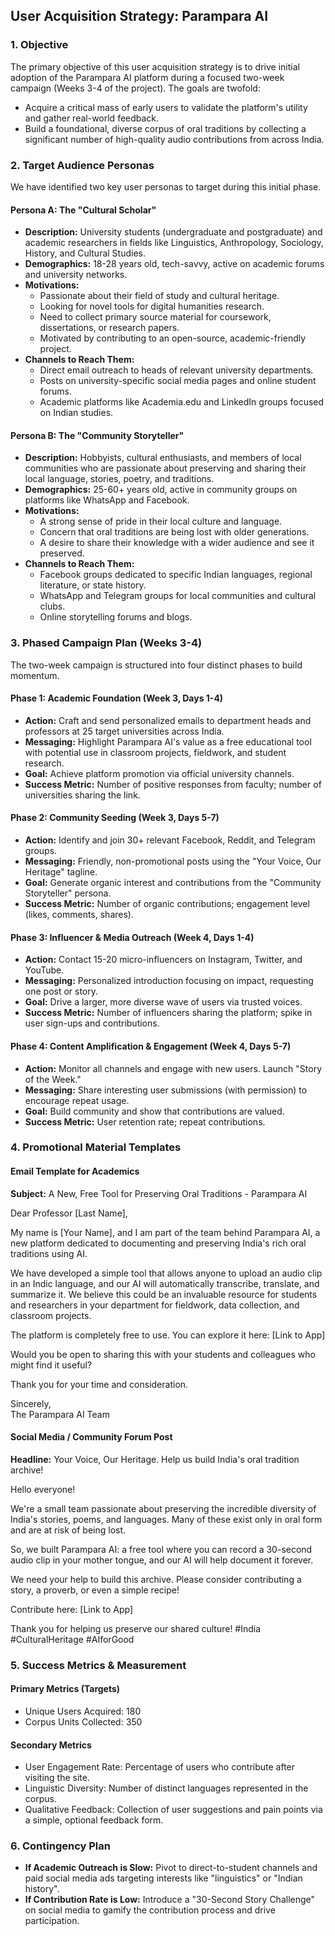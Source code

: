## User Acquisition Strategy: Parampara AI

### 1. Objective
The primary objective of this user acquisition strategy is to drive initial adoption of the Parampara AI platform during a focused two-week campaign (Weeks 3-4 of the project). The goals are twofold:

- Acquire a critical mass of early users to validate the platform's utility and gather real-world feedback.
- Build a foundational, diverse corpus of oral traditions by collecting a significant number of high-quality audio contributions from across India.

### 2. Target Audience Personas
We have identified two key user personas to target during this initial phase.

#### Persona A: The "Cultural Scholar"
- **Description:** University students (undergraduate and postgraduate) and academic researchers in fields like Linguistics, Anthropology, Sociology, History, and Cultural Studies.
- **Demographics:** 18-28 years old, tech-savvy, active on academic forums and university networks.
- **Motivations:**
  - Passionate about their field of study and cultural heritage.
  - Looking for novel tools for digital humanities research.
  - Need to collect primary source material for coursework, dissertations, or research papers.
  - Motivated by contributing to an open-source, academic-friendly project.
- **Channels to Reach Them:**
  - Direct email outreach to heads of relevant university departments.
  - Posts on university-specific social media pages and online student forums.
  - Academic platforms like Academia.edu and LinkedIn groups focused on Indian studies.

#### Persona B: The "Community Storyteller"
- **Description:** Hobbyists, cultural enthusiasts, and members of local communities who are passionate about preserving and sharing their local language, stories, poetry, and traditions.
- **Demographics:** 25-60+ years old, active in community groups on platforms like WhatsApp and Facebook.
- **Motivations:**
  - A strong sense of pride in their local culture and language.
  - Concern that oral traditions are being lost with older generations.
  - A desire to share their knowledge with a wider audience and see it preserved.
- **Channels to Reach Them:**
  - Facebook groups dedicated to specific Indian languages, regional literature, or state history.
  - WhatsApp and Telegram groups for local communities and cultural clubs.
  - Online storytelling forums and blogs.

### 3. Phased Campaign Plan (Weeks 3-4)
The two-week campaign is structured into four distinct phases to build momentum.

#### Phase 1: Academic Foundation (Week 3, Days 1-4)
- **Action:** Craft and send personalized emails to department heads and professors at 25 target universities across India.
- **Messaging:** Highlight Parampara AI's value as a free educational tool with potential use in classroom projects, fieldwork, and student research.
- **Goal:** Achieve platform promotion via official university channels.
- **Success Metric:** Number of positive responses from faculty; number of universities sharing the link.

#### Phase 2: Community Seeding (Week 3, Days 5-7)
- **Action:** Identify and join 30+ relevant Facebook, Reddit, and Telegram groups.
- **Messaging:** Friendly, non-promotional posts using the "Your Voice, Our Heritage" tagline.
- **Goal:** Generate organic interest and contributions from the "Community Storyteller" persona.
- **Success Metric:** Number of organic contributions; engagement level (likes, comments, shares).

#### Phase 3: Influencer & Media Outreach (Week 4, Days 1-4)
- **Action:** Contact 15-20 micro-influencers on Instagram, Twitter, and YouTube.
- **Messaging:** Personalized introduction focusing on impact, requesting one post or story.
- **Goal:** Drive a larger, more diverse wave of users via trusted voices.
- **Success Metric:** Number of influencers sharing the platform; spike in user sign-ups and contributions.

#### Phase 4: Content Amplification & Engagement (Week 4, Days 5-7)
- **Action:** Monitor all channels and engage with new users. Launch "Story of the Week."
- **Messaging:** Share interesting user submissions (with permission) to encourage repeat usage.
- **Goal:** Build community and show that contributions are valued.
- **Success Metric:** User retention rate; repeat contributions.

### 4. Promotional Material Templates

#### Email Template for Academics
**Subject:** A New, Free Tool for Preserving Oral Traditions - Parampara AI

Dear Professor [Last Name],

My name is [Your Name], and I am part of the team behind Parampara AI, a new platform dedicated to documenting and preserving India's rich oral traditions using AI.

We have developed a simple tool that allows anyone to upload an audio clip in an Indic language, and our AI will automatically transcribe, translate, and summarize it. We believe this could be an invaluable resource for students and researchers in your department for fieldwork, data collection, and classroom projects.

The platform is completely free to use. You can explore it here: [Link to App]

Would you be open to sharing this with your students and colleagues who might find it useful?

Thank you for your time and consideration.

Sincerely,  
The Parampara AI Team

#### Social Media / Community Forum Post
**Headline:** Your Voice, Our Heritage. Help us build India's oral tradition archive!

Hello everyone!

We're a small team passionate about preserving the incredible diversity of India's stories, poems, and languages. Many of these exist only in oral form and are at risk of being lost.

So, we built Parampara AI: a free tool where you can record a 30-second audio clip in your mother tongue, and our AI will help document it forever.

We need your help to build this archive. Please consider contributing a story, a proverb, or even a simple recipe!

Contribute here: [Link to App]

Thank you for helping us preserve our shared culture! #India #CulturalHeritage #AIforGood

### 5. Success Metrics & Measurement

#### Primary Metrics (Targets)
- Unique Users Acquired: 180
- Corpus Units Collected: 350

#### Secondary Metrics
- User Engagement Rate: Percentage of users who contribute after visiting the site.
- Linguistic Diversity: Number of distinct languages represented in the corpus.
- Qualitative Feedback: Collection of user suggestions and pain points via a simple, optional feedback form.

### 6. Contingency Plan
- **If Academic Outreach is Slow:** Pivot to direct-to-student channels and paid social media ads targeting interests like "linguistics" or "Indian history".
- **If Contribution Rate is Low:** Introduce a "30-Second Story Challenge" on social media to gamify the contribution process and drive participation.
